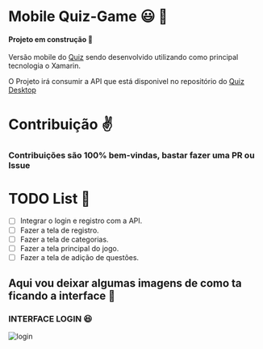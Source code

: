 # Mobile Quiz-Game 😃 👾

#### Projeto em construção :hammer:

Versão mobile do [Quiz](https://github.com/marcopandolfo/quiz-game/) sendo desenvolvido utilizando como principal tecnologia o Xamarin.

O Projeto irá consumir a API que está disponivel no repositório do [Quiz Desktop](https://github.com/marcopandolfo/quiz-game/)

# Contribuição ✌️

### Contribuições são 100% bem-vindas, bastar fazer uma PR ou Issue

# TODO List 🚀

- [ ] Integrar o login e registro com a API.
- [ ] Fazer a tela de registro.
- [ ] Fazer a tela de categorias.
- [ ] Fazer a tela principal do jogo.
- [ ] Fazer a tela de adição de questões.

## Aqui vou deixar algumas imagens de como ta ficando a interface :running:

### INTERFACE LOGIN :satisfied:

![login](https://user-images.githubusercontent.com/40467826/64132905-57570a80-cda9-11e9-99b8-548629c1f486.png)